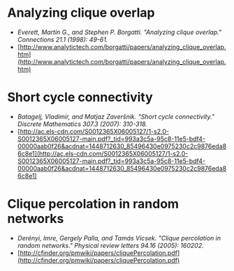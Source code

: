 # Analyzing clique overlap
* *Everett, Martin G., and Stephen P. Borgatti. "Analyzing clique overlap." Connections 21.1 (1998): 49-61.*
* [http://www.analytictech.com/borgatti/papers/analyzing_clique_overlap.htm](http://www.analytictech.com/borgatti/papers/analyzing_clique_overlap.htm)

# Short cycle connectivity
* *Batagelj, Vladimir, and Matjaz Zaveršnik. "Short cycle connectivity." Discrete Mathematics 307.3 (2007): 310-318.*
* [http://ac.els-cdn.com/S0012365X06005127/1-s2.0-S0012365X06005127-main.pdf?_tid=993a3c5a-95c8-11e5-bdf4-00000aab0f26&acdnat=1448712630_85496430e0975230c2c9876eda86c8e1](http://ac.els-cdn.com/S0012365X06005127/1-s2.0-S0012365X06005127-main.pdf?_tid=993a3c5a-95c8-11e5-bdf4-00000aab0f26&acdnat=1448712630_85496430e0975230c2c9876eda86c8e1)

# Clique percolation in random networks
* *Derényi, Imre, Gergely Palla, and Tamás Vicsek. "Clique percolation in random networks." Physical review letters 94.16 (2005): 160202.*
* [http://cfinder.org/pmwiki/papers/cliquePercolation.pdf](http://cfinder.org/pmwiki/papers/cliquePercolation.pdf)
